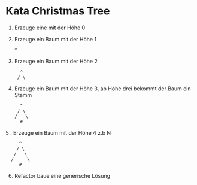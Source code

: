 # Kata Christmas Tree

1. Erzeuge eine mit der Höhe 0
2. Erzeuge ein Baum mit der Höhe 1 
    
       ^
     
3. Erzeuge ein Baum mit der Höhe 2
         
         ^
        /_\ 
4. Erzeuge ein Baum mit der Höhe 3, ab Höhe drei bekommt der Baum ein Stamm
  
         ^
        / \
       /_ _\
         #
5 . Erzeuge ein Baum mit der Höhe 4 z.b N
   
         ^
        / \
       /   \
      /__ __\
         #
 6. Refactor baue eine generische Lösung